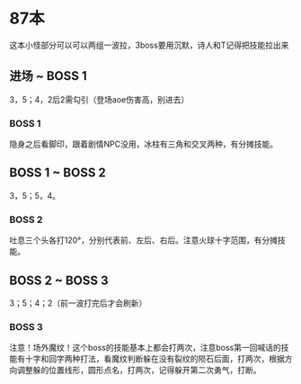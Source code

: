 # 87本

这本小怪部分可以可以两组一波拉，3boss要用沉默，诗人和T记得把技能拉出来

## 进场 ~ BOSS 1

3，5；4，2后2需勾引（登场aoe伤害高，别进去）

### BOSS 1

隐身之后看脚印，跟着剧情NPC没用，冰柱有三角和交叉两种，有分摊技能。

## BOSS 1 ~ BOSS 2

3，5；5，4。

### BOSS 2 

吐息三个头各打120°，分别代表前、左后、右后。注意火球十字范围，有分摊技能。

## BOSS 2 ~ BOSS 3

3；5；4；2（前一波打完后才会刷新）

### BOSS 3

注意！场外魔纹！这个boss的技能基本上都会打两次，注意boss第一回喊话的技能有十字和回字两种打法，看魔纹判断躲在没有裂纹的陨石后面，打两次，根据方向调整躲的位置线形，圆形点名，打两次，记得躲开第二次勇气，打断。

<UnderConstruction />